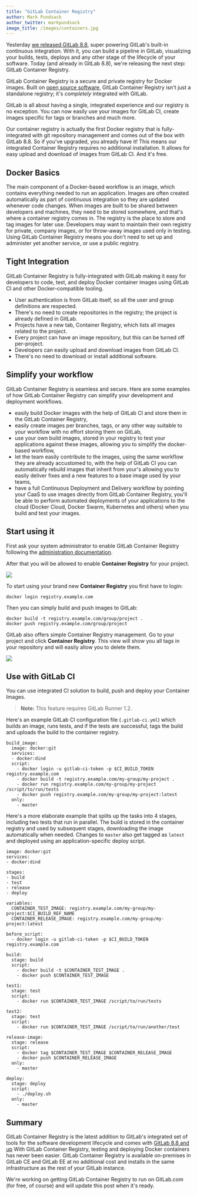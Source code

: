 ```yaml
---
title: "GitLab Container Registry"
author: Mark Pundsack
author_twitter: markpundsack
image_title: /images/containers.jpg
---
```


Yesterday [we released GitLab 8.8][8.8], super powering GitLab's built-in
continuous integration. With it, you can build a pipeline in GitLab,
visualizing your builds, tests, deploys and any other stage of the lifecycle of
your software. Today (and already in GitLab 8.8), we're releasing the next
step: GitLab Container Registry.

GitLab Container Registry is a secure and private registry for Docker images.
Built on [open source software](https://github.com/docker/distribution),
GitLab Container Registry isn't just a standalone registry;
it's _completely_ integrated with GitLab.

GitLab is all about having a single, integrated experience and our registry
is no exception. You can now easily use your images for GitLab CI, create
images specific for tags or branches and much more.

Our container registry is actually the first Docker registry that is
fully-integrated with git repository management and comes out of the box with
GitLab 8.8. So if you've upgraded, you already have it!
This means our integrated Container Registry requires no additional
installation. It allows for easy upload and download of images
from GitLab CI. And it's free.

[8.8]: https://about.gitlab.com/2016/05/22/gitlab-8-8-released/

<!-- more -->

## Docker Basics

The main component of a Docker-based workflow is an image,
which contains everything needed to run an application.
Images are often created automatically as part of continuous integration so
they are updated whenever code changes.
When images are built to be shared between developers and machines, they need to be stored somewhere, and that's
where a container registry comes in. The registry is the place to store and tag images for later use. Developers
may want to maintain their own registry for private, company images, or for throw-away images used only in testing.
Using GitLab Container Registry means you don't need to set up and administer yet another service, or use a public registry.

## Tight Integration

GitLab Container Registry is fully-integrated with GitLab making it easy for developers to code, test,
and deploy Docker container images using GitLab CI and other Docker-compatible tooling.

- User authentication is from GitLab itself, so all the user and group definitions are respected.
- There's no need to create repositories in the registry; the project is already defined in GitLab.
- Projects have a new tab, Container Registry, which lists all images related to the project.
- Every project can have an image repository, but this can be turned off per-project.
- Developers can easily upload and download images from GitLab CI.
- There's no need to download or install additional software.

## Simplify your workflow

GitLab Container Registry is seamless and secure.
Here are some examples of how GitLab
Container Registry can simplify your development and deployment workflows.

- easily build Docker images with the help of GitLab CI and store them in the GitLab Container Registry,
- easily create images per branches, tags, or any other way suitable to your workflow with no effort storing them on GitLab,
- use your own build images, stored in your registry to test your applications against these images, allowing you to simplify the docker-based workflow,
- let the team easily contribute to the images, using the same workflow they are already accustomed to, with the help of GitLab CI you can automatically rebuild images that inherit from your's allowing you to easily deliver fixes and a new features to a base image used by your teams,
- have a full Continuous Deployment and Delivery workflow by pointing your CaaS to use images directly from GitLab Container Registry, you'll be able to perform automated deployments of your applications to the cloud (Docker Cloud, Docker Swarm, Kubernetes and others) when you build and test your images.

## Start using it

First ask your system administrator to enable GitLab Container Registry following the [administration documentation](.http://docs.gitlab.com/ce/administration/container_registry.html).

After that you will be allowed to enable **Container Registry** for your project.

![](/images/container-registry/project_feature.png)

To start using your brand new **Container Registry** you first have to login:  

```
docker login registry.example.com
```

Then you can simply build and push images to GitLab:

```
docker build -t registry.example.com/group/project .
docker push registry.example.com/group/project
```

GitLab also offers simple Container Registry management. Go to your project and click **Container Registry**.
 This view will show you all tags in your repository and will easily allow you to delete them.

![](/images/container-registry/container_registry.png)

## Use with GitLab CI

You can use integrated CI solution to build, push and deploy your Container Images.

> **Note:** This feature requires GitLab Runner 1.2.

Here's an example GitLab CI configuration file (`.gitlab-ci.yml`) which builds an image, runs tests, and if the tests are successful, tags the build and uploads the build to the container registry.

```
build_image:
  image: docker:git
  services:
  - docker:dind
  script:
    - docker login -u gitlab-ci-token -p $CI_BUILD_TOKEN registry.example.com
    - docker build -t registry.example.com/my-group/my-project .
    - docker run registry.example.com/my-group/my-project /script/to/run/tests
    - docker push registry.example.com/my-group/my-project:latest
  only:
    - master
```

Here's a more elaborate example that splits up the tasks into 4 stages, including two tests that run in parallel. The build is stored in the container registry and used by subsequent stages, downloading the image automatically when needed. Changes to `master` also get tagged as `latest` and deployed using an application-specific deploy script.

```
image: docker:git
services:
- docker:dind

stages:
- build
- test
- release
- deploy

variables:
  CONTAINER_TEST_IMAGE: registry.example.com/my-group/my-project:$CI_BUILD_REF_NAME
  CONTAINER_RELEASE_IMAGE: registry.example.com/my-group/my-project:latest

before_script:
  - docker login -u gitlab-ci-token -p $CI_BUILD_TOKEN registry.example.com

build:
  stage: build
  script:
    - docker build -t $CONTAINER_TEST_IMAGE .
    - docker push $CONTAINER_TEST_IMAGE

test1:
  stage: test
  script:
    - docker run $CONTAINER_TEST_IMAGE /script/to/run/tests

test2:
  stage: test
  script:
    - docker run $CONTAINER_TEST_IMAGE /script/to/run/another/test

release-image:
  stage: release
  script:
    - docker tag $CONTAINER_TEST_IMAGE $CONTAINER_RELEASE_IMAGE
    - docker push $CONTAINER_RELEASE_IMAGE
  only:
    - master

deploy:
  stage: deploy
  script:
    - ./deploy.sh
  only:
    - master
```

## Summary

GitLab Container Registry is the latest addition to GitLab's integrated set of
tools for the software development lifecycle and comes with
[GitLab 8.8 and up][8.8] With GitLab Container Registry,
testing and deploying Docker containers has never been easier.
GitLab Container Registry is available on-premises in GitLab CE and GitLab EE
at no additional cost and installs in the same infrastructure as the rest of
your GitLab instance.

We're working on getting GitLab Container Registry to run on GitLab.com
(for free, of course) and will update this post when it's ready.

[8.8]: https://about.gitlab.com/2016/05/22/gitlab-8-8-released/
